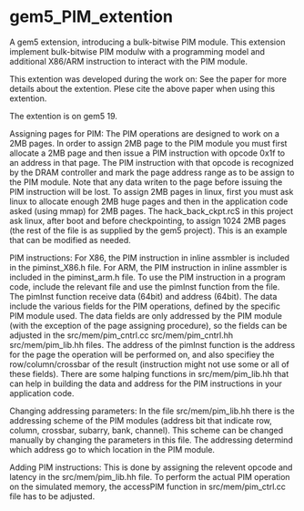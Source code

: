 # gem5_PIM_extention
A gem5 extension, introducing a bulk-bitwise PIM module. This extension implement bulk-bitwise PIM modulw with a programming model and additional X86/ARM instruction to interact with the PIM module.  

This extention was developed during the work on: 
See the paper for more details about the extention.
Plese cite the above paper when using this extention.

The extention is on gem5 19.

Assigning pages for PIM:
The PIM operations are designed to work on a 2MB pages. In order to assign 2MB page to the PIM module you must first allocate a 2MB page and then issue a PIM instruction with opcode 0x1f to an address in that page. The PIM instruction with that opcode is recognized by the DRAM controller and mark the page address range as to be assign to the PIM module. Note that any data writen to the page before issuing the PIM instruction will be lost.
To assign 2MB pages in linux, first you must ask linux to allocate enough 2MB huge pages and then in the application code asked (using mmap) for 2MB pages. The hack_back_ckpt.rcS in this project ask linux, after boot and before checkpointing, to assign 1024 2MB pages (the rest of the file is as supplied by the gem5 project). This is an example that can be modified as needed. 

PIM instructions:
For X86, the PIM instruction in inline assmbler is included in the piminst_X86.h file. For ARM, the PIM instruction in inline assmbler is included in the piminst_arm.h file. To use the PIM instruction in a program code, include the relevant file and use the pimInst function from the file.
The pimInst function receive data (64bit) and address (64bit). 
The data include the various fields for the PIM operations, defined by the specific PIM module used. The data fields are only addressed by the PIM module (with the exception of the page assigning procedure), so the fields can be adjusted in the src/mem/pim_cntrl.cc src/mem/pim_cntrl.hh src/mem/pim_lib.hh files.
The address of the pimInst function is the address for the page the operation will be performed on, and also specifiey the row/column/crossbar of the result (instruction might not use some or all of these fields). 
There are some halping functions in src/mem/pim_lib.hh that can help in building the data and address for the PIM instructions in your application code.

Changing addressing parameters: 
In the file src/mem/pim_lib.hh there is the addressing scheme of the PIM modules (address bit that indicate row, column, crossbar, subarry, bank, channel). This scheme can be changed manually by changing the parameters in this file. The addressing determind which address go to which location in the PIM module.

Adding PIM instructions:
This is done by assigning the relevent opcode and latency in the src/mem/pim_lib.hh file. To perform the actual PIM operation on the simulated memory, the accessPIM function in src/mem/pim_ctrl.cc file has to be adjusted.
